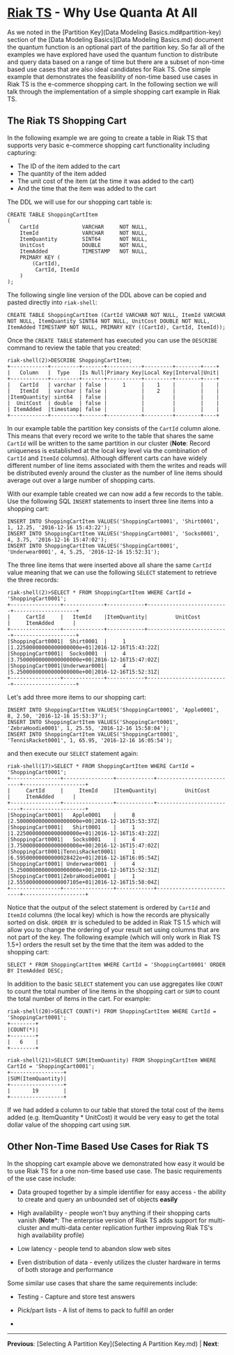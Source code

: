 # [Riak TS](README.md) - Why Use Quanta At All

As we noted in the [Partition Key](Data Modeling Basics.md#partition-key) section of the [Data Modeling Basics](Data Modeling Basics.md) document the quantum function is an optional part of the partition key. So far all of the examples we have explored have used the quantum function to distribute and query data based on a range of time but there are a subset of non-time based use cases that are also ideal candidates for Riak TS. One simple example that demonstrates the feasibility of non-time based use cases in Riak TS is the e-commerce shopping cart. In the following section we will talk through the implementation of a simple shopping cart example in Riak TS.


## The Riak TS Shopping Cart

In the following example we are going to create a table in Riak TS that supports very basic e-commerce shopping cart functionality including capturing:

* The ID of the item added to the cart
* The quantity of the item added
* The unit cost of the item (at the time it was added to the cart)
* And the time that the item was added to the cart

The DDL we will use for our shopping cart table is:

```
CREATE TABLE ShoppingCartItem 
(
	CartId				VARCHAR		NOT NULL,
	ItemId				VARCHAR		NOT NULL,
	ItemQuantity		SINT64		NOT NULL,
	UnitCost			DOUBLE		NOT NULL,
	ItemAdded			TIMESTAMP	NOT NULL,
	PRIMARY KEY (
		(CartId),
		 CartId, ItemId
	)		
);
```

The following single line version of the DDL above can be copied and pasted directly into ``` riak-shell ```:

```
CREATE TABLE ShoppingCartItem (CartId VARCHAR NOT NULL, ItemId VARCHAR NOT NULL, ItemQuantity SINT64 NOT NULL, UnitCost DOUBLE NOT NULL, ItemAdded TIMESTAMP NOT NULL, PRIMARY KEY ((CartId), CartId, ItemId));
```

Once the ``` CREATE TABLE ``` statement has executed you can use the ``` DESCRIBE ``` command to review the table that you created:

```
riak-shell(2)>DESCRIBE ShoppingCartItem;
+------------+---------+-------+-----------+---------+--------+----+
|   Column   |  Type   |Is Null|Primary Key|Local Key|Interval|Unit|
+------------+---------+-------+-----------+---------+--------+----+
|   CartId   | varchar | false |     1     |    1    |        |    |
|   ItemId   | varchar | false |           |    2    |        |    |
|ItemQuantity| sint64  | false |           |         |        |    |
|  UnitCost  | double  | false |           |         |        |    |
| ItemAdded  |timestamp| false |           |         |        |    |
+------------+---------+-------+-----------+---------+--------+----+
```

In our example table the partition key consists of the ``` CartId ``` column alone. This means that every record we write to the table that shares the same ``` CartId ``` will be written to the same partition in our cluster (**Note**: Record uniqueness is established at the local key level via the combination of ``` CartId ``` and ``` ItemId ``` columns). Although different carts can have widely different number of line items associated with them the writes and reads will be distributed evenly around the cluster as the number of line items should average out over a large number of shopping carts.

With our example table created we can now add a few records to the table. Use the following SQL ``` INSERT ``` statements to insert three line items into a shopping cart:

```
INSERT INTO ShoppingCartItem VALUES('ShoppingCart0001', 'Shirt0001', 1, 12.25, '2016-12-16 15:43:22');
INSERT INTO ShoppingCartItem VALUES('ShoppingCart0001', 'Socks0001', 4, 3.75, '2016-12-16 15:47:02');
INSERT INTO ShoppingCartItem VALUES('ShoppingCart0001', 'Underwear0001', 4, 5.25, '2016-12-16 15:52:31');
```

The three line items that were inserted above all share the same ``` CartId ``` value meaning that we can use the following ``` SELECT ``` statement to retrieve the three records:

```
riak-shell(2)>SELECT * FROM ShoppingCartItem WHERE CartId = 'ShoppingCart0001';
+----------------+-------------+------------+--------------------------+--------------------+
|     CartId     |   ItemId    |ItemQuantity|         UnitCost         |     ItemAdded      |
+----------------+-------------+------------+--------------------------+--------------------+
|ShoppingCart0001|  Shirt0001  |     1      |1.22500000000000000000e+01|2016-12-16T15:43:22Z|
|ShoppingCart0001|  Socks0001  |     4      |3.75000000000000000000e+00|2016-12-16T15:47:02Z|
|ShoppingCart0001|Underwear0001|     4      |5.25000000000000000000e+00|2016-12-16T15:52:31Z|
+----------------+-------------+------------+--------------------------+--------------------+
```

Let's add three more items to our shopping cart:

```
INSERT INTO ShoppingCartItem VALUES('ShoppingCart0001', 'Apple0001', 8, 2.50, '2016-12-16 15:53:37');
INSERT INTO ShoppingCartItem VALUES('ShoppingCart0001', 'ZebraHoodie0001', 1, 25.55, '2016-12-16 15:58:04');
INSERT INTO ShoppingCartItem VALUES('ShoppingCart0001', 'TennisRacket0001', 1, 65.95, '2016-12-16 16:05:54');
```

and then execute our ``` SELECT ``` statement again:

```
riak-shell(17)>SELECT * FROM ShoppingCartItem WHERE CartId = 'ShoppingCart0001';                                            
+----------------+----------------+------------+--------------------------+--------------------+
|     CartId     |     ItemId     |ItemQuantity|         UnitCost         |     ItemAdded      |
+----------------+----------------+------------+--------------------------+--------------------+
|ShoppingCart0001|   Apple0001    |     8      |2.50000000000000000000e+00|2016-12-16T15:53:37Z|
|ShoppingCart0001|   Shirt0001    |     1      |1.22500000000000000000e+01|2016-12-16T15:43:22Z|
|ShoppingCart0001|   Socks0001    |     4      |3.75000000000000000000e+00|2016-12-16T15:47:02Z|
|ShoppingCart0001|TennisRacket0001|     1      |6.59500000000000028422e+01|2016-12-16T16:05:54Z|
|ShoppingCart0001| Underwear0001  |     4      |5.25000000000000000000e+00|2016-12-16T15:52:31Z|
|ShoppingCart0001|ZebraHoodie0001 |     1      |2.55500000000000007105e+01|2016-12-16T15:58:04Z|
+----------------+----------------+------------+--------------------------+--------------------+
```

Notice that the output of the select statement is ordered by ``` CartId ``` and ``` ItemId ``` columns (the local key) which is how the records are physically sorted on disk. ``` ORDER BY ``` is scheduled to be added in Riak TS 1.5 which will allow you to change the ordering of your result set using columns that are not part of the key. The following example (which will only work in Riak TS 1.5+) orders the result set by the time that the item was added to the shopping cart:

```
SELECT * FROM ShoppingCartItem WHERE CartId = 'ShoppingCart0001' ORDER BY ItemAdded DESC;
```

In addition to the basic ``` SELECT ``` statement you can use aggregates like ``` COUNT ``` to count the total number of line items in the shopping cart or ``` SUM ``` to count the total number of items in the cart. For example:

```
riak-shell(20)>SELECT COUNT(*) FROM ShoppingCartItem WHERE CartId = 'ShoppingCart0001';           
+--------+    
|COUNT(*)|
+--------+
|   6    |
+--------+

riak-shell(21)>SELECT SUM(ItemQuantity) FROM ShoppingCartItem WHERE CartId = 'ShoppingCart0001';  
+-----------------+
|SUM(ItemQuantity)|
+-----------------+
|       19        |
+-----------------+
```

If we had added a column to our table that stored the total cost of the items added (e.g. ItemQuantity * UnitCost) it would be very easy to get the total dollar value of the shopping cart using ``` SUM ```.


## Other Non-Time Based Use Cases for Riak TS

In the shopping cart example above we demonstrated how easy it would be to use Riak TS for a one non-time based use case. The basic requirements of the use case include:

* Data grouped together by a simple identifier for easy access -  the ability to create and query an unbounded set of objects **easily**

* High availability - people won't buy anything if their shopping carts vanish (**Note***: The enterprise version of Riak TS adds support for multi-cluster and multi-data center replication further improving Riak TS's high availability profile)

* Low latency - people tend to abandon slow web sites

* Even distribution of data - evenly utilizes the cluster hardware in terms of both storage and performance

Some similar use cases that share the same requirements include:

* Testing - Capture and store test answers

* Pick/part lists - A list of items to pack to fulfill an order

* 
 

---

 **Previous**: [Selecting A Partition Key](Selecting A Partition Key.md) | **Next**: